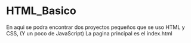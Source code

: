 # HTML_Basico
En aqui se podra encontrar dos proyectos pequeños que se uso HTML y CSS, (Y un poco de JavaScript)
La pagina principal es el index.html
